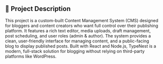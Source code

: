 ## 📝 Project Description

This project is a custom-built Content Management System (CMS) designed for bloggers and content creators who want full control over their publishing platform.
It features a rich text editor, media uploads, draft management, post scheduling, and user roles (admin & author). The system provides a clean, user-friendly interface for managing content,
and a public-facing blog to display published posts. Built with React and Node.js, TypeNest is a modern, full-stack solution for blogging without relying on third-party platforms like WordPress.
